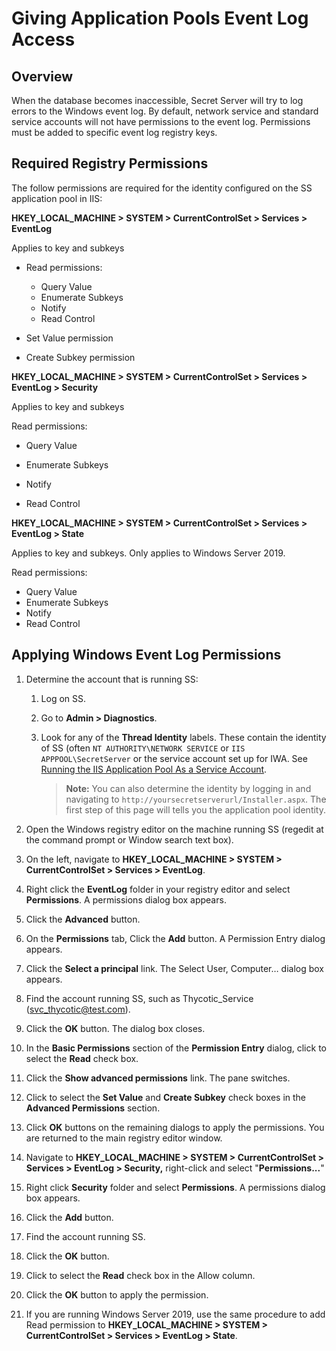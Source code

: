 [title]: # (Giving Application Pools Event Log Access)
[tags]: # (event log, application pool)
[priority]: # (1000)

# Giving Application Pools Event Log Access

## Overview

When the database becomes inaccessible, Secret Server will try to log errors to the Windows event log. By default, network service and standard service accounts will not have permissions to the event log. Permissions must be added to specific event log registry keys.

## Required Registry Permissions

The follow permissions are required for the identity configured on the SS application pool in IIS:

**HKEY_LOCAL_MACHINE \> SYSTEM \> CurrentControlSet \> Services \> EventLog**

Applies to key and subkeys

- Read permissions:

  - Query Value
  - Enumerate Subkeys
  - Notify
  - Read Control

- Set Value permission

- Create Subkey permission

**HKEY_LOCAL_MACHINE \> SYSTEM \> CurrentControlSet \> Services \> EventLog \> Security**

Applies to key and subkeys

Read permissions:

- Query Value

- Enumerate Subkeys

- Notify

- Read Control

**HKEY_LOCAL_MACHINE \> SYSTEM \> CurrentControlSet \> Services \> EventLog \> State**

Applies to key and subkeys. Only applies to Windows Server 2019.

Read permissions:

- Query Value
- Enumerate Subkeys
- Notify
- Read Control

## Applying Windows Event Log Permissions

1. Determine the account that is running SS:

   1. Log on SS.

   1. Go to **Admin \> Diagnostics**.

   1. Look for any of the **Thread Identity** labels. These contain the identity of SS (often `NT AUTHORITY\NETWORK SERVICE` or `IIS APPPOOL\SecretServer` or the service account set up for IWA. See [Running the IIS Application Pool As a Service Account](../../../secret-server-setup/installation/running-ss-iis-app-pool-service-account/index.md).

      > **Note:** You can also determine the identity by logging in and navigating to `http://yoursecretserverurl/Installer.aspx`. The first step of this page will tells you the application pool identity.

1. Open the Windows registry editor on the machine running SS (regedit at the command prompt or Window search text box).

1. On the left, navigate to **HKEY_LOCAL_MACHINE \> SYSTEM \> CurrentControlSet \> Services \> EventLog**.

1. Right click the **EventLog** folder in your registry editor and select **Permissions**. A permissions dialog box appears.

1. Click the **Advanced** button.

1. On the **Permissions** tab, Click the **Add** button. A Permission Entry dialog appears.

1. Click the **Select a principal** link. The Select User, Computer… dialog box appears.

1. Find the account running SS, such as Thycotic_Service (svc_thycotic@test.com).

1. Click the **OK** button. The dialog box closes.

1. In the **Basic Permissions** section of the **Permission Entry** dialog, click to select the **Read** check box.

1. Click the **Show advanced permissions** link. The pane switches.

1. Click to select the **Set Value** and **Create Subkey** check boxes in the **Advanced Permissions** section.

1. Click **OK** buttons on the remaining dialogs to apply the permissions.  You are returned to the main registry editor window.

1. Navigate to **HKEY_LOCAL_MACHINE \> SYSTEM \> CurrentControlSet \> Services \> EventLog \> Security,** right-click and select "**Permissions...**"

1. Right click **Security** folder and select **Permissions**. A permissions dialog box appears.

1. Click the **Add** button.

1. Find the account running SS.

1. Click the **OK** button.

1. Click to select the **Read** check box in the Allow column.

1. Click the **OK** button to apply the permission.

1. If you are running Windows Server 2019, use the same procedure to add Read permission to **HKEY_LOCAL_MACHINE \> SYSTEM \> CurrentControlSet \> Services \> EventLog \> State**.
